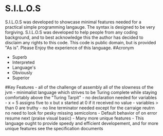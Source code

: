# S.I.L.O.S
S.I.L.O.S was developed to showcase minimal features needed for a practical simple programming langauge. The syntax is designed to be very forgiving. S.I.L.O.S was developed to help people from any coding background, and to best acknowledge this the author has decided to disclaim any rights to this code. This code is public domain, but is provided "As is". Please Enjoy the experience of this language. 
#Acronym
  -  Superb
  - Interpreted
  - Language's
  - Obviously
  - Superior
        
#Key Features
    - all of the challenge of assembly all of the slowness of the jvm
    - minimalist language which strives to be Turing complete while staying comfortably above the "Turing Tarpit"
    - no declaration needed for variables
        - x = 5 assigns five to x but x started at 0 if it received no value
    - variables > than 0 are truthy 
    - no line terminator needed except for the carraige reutrn no need to look for pesky missing semicolons
    - Default behavior of on error resume next (praise visual basic)
    - Many more unique features
    - This language ought to provide speedy and efficient developement, and for more unique features see the specification documents
